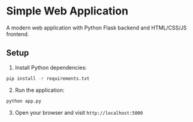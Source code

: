 # Simple Web Application

A modern web application with Python Flask backend and HTML/CSS/JS frontend.

## Setup

1. Install Python dependencies:
```bash
pip install -r requirements.txt
```

2. Run the application:
```bash
python app.py
```

3. Open your browser and visit `http://localhost:5000`
